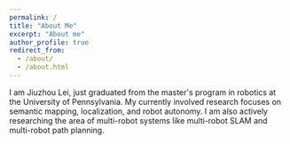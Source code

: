```yaml
---
permalink: /
title: "About Me"
excerpt: "About me"
author_profile: true
redirect_from: 
  - /about/
  - /about.html
---
```



I am Jiuzhou Lei, just graduated from the master's program in robotics at the University of Pennsylvania. My currently involved research focuses on semantic mapping, localization, and robot autonomy. I am also actively researching the area of multi-robot systems like multi-robot SLAM and multi-robot path planning. 
